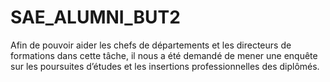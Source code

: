 # SAE_ALUMNI_BUT2
Afin de pouvoir aider les chefs de départements et  les directeurs de formations dans cette tâche, il nous a été demandé de mener une  enquête sur les poursuites d’études et les insertions professionnelles des diplômés. 
